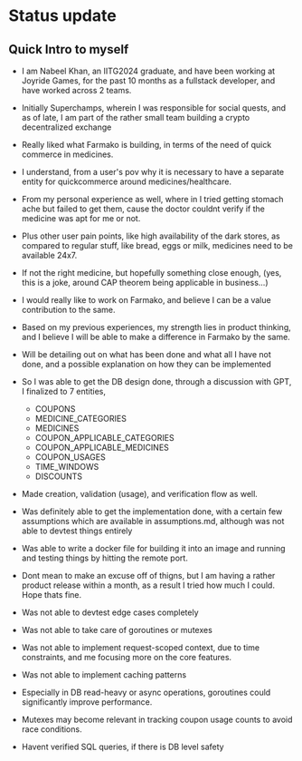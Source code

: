# Status update 

## Quick Intro to myself 

- I am Nabeel Khan, an IITG2024 graduate, and have been working at Joyride Games, for the past 10 months as a fullstack developer, and have worked across 2 teams.
- Initially Superchamps, wherein I was responsible for social quests, and as of late, I am part of the rather small team building a crypto decentralized exchange 
- Really liked what Farmako is building, in terms of the need of quick commerce in medicines. 
- I understand, from a user's pov why it is necessary to have a separate entity for quickcommerce around medicines/healthcare.
- From my personal experience as well, where in I tried getting stomach ache but failed to get them, cause the doctor couldnt verify if the medicine was apt for me or not.
- Plus other user pain points, like high availability of the dark stores, as compared to regular stuff, like bread, eggs or milk, medicines need to be available 24x7. 
- If not the right medicine, but hopefully something close enough, (yes, this is a joke, around CAP theorem being applicable in business...)
- I would really like to work on Farmako, and believe I can be a value contribution to the same.

- Based on my previous experiences, my strength lies in product thinking, and I believe I will be able to make a difference in Farmako by the same.

- Will be detailing out on what has been done and what all I have not done, and a possible explanation on how they can be implemented 
- So I was able to get the DB design done, through a discussion with GPT, I finalized to 7 entities, 

    - COUPONS 
    - MEDICINE_CATEGORIES
    - MEDICINES
    - COUPON_APPLICABLE_CATEGORIES
    - COUPON_APPLICABLE_MEDICINES
    - COUPON_USAGES 
    - TIME_WINDOWS
    - DISCOUNTS

- Made creation, validation (usage), and verification flow as well.
- Was definitely able to get the implementation done, with a certain few assumptions which are available in assumptions.md, although was not able to devtest things entirely
- Was able to write a docker file for building it into an image and running and testing things by hitting the remote port.
- Dont mean to make an excuse off of thigns, but I am having a rather product release within a month, as a result I tried how much I could. Hope thats fine.

- Was not able to devtest edge cases completely
- Was not able to take care of goroutines or mutexes
- Was not able to implement request-scoped context, due to time constraints, and me focusing more on the core features.
- Was not able to implement caching patterns


- Especially in DB read-heavy or async operations, goroutines could significantly improve performance.
- Mutexes may become relevant in tracking coupon usage counts to avoid race conditions.
- Havent verified SQL queries, if there is DB level safety


